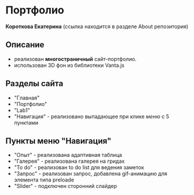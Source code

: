 # Портфолио
**Короткова Екатерина**
(ссылка находится в разделе About репозитория)
## Описание

- реализован **многостраничный** сайт-портфолио.
- использован 3D фон из библиотеки Vanta.js

## Разделы cайта

- "Главная"
- "Портфолио"
- "Lab1"
- "Навигация" -  реализовано выпадающее при клике *меню* с 5 пунктами

## Пункты меню "Навигация"
- "Опыт" - реализована адаптивная таблица
- "Галерея" -  реализована галерея на гридах
- "To do" - реализован to do list для ведения заметок
- "Запрос" - реализован запрос, добавлена gif-анимацию для элемента типа preloade
- "Slider" - подключен сторонний слайдер

